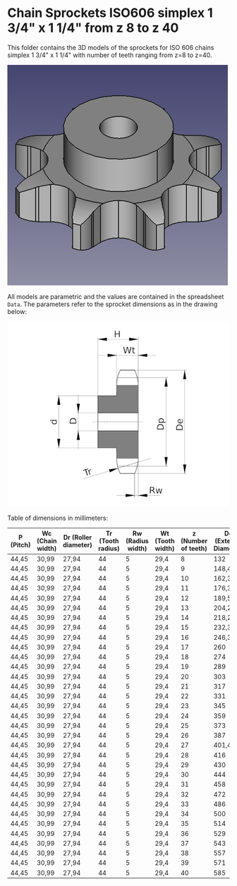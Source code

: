 # Chain Sprockets ISO606 simplex 1 3/4" x 1 1/4" from z 8 to z 40

This folder contains the 3D models of the sprockets for ISO 606 chains simplex 1 3/4" x 1 1/4" with number of teeth ranging from z=8 to z=40.

![Image](screenshot.png "Sprocket Simplex")

All models are parametric and the values are contained in the spreadsheet `Data`.
The parameters refer to the sprocket dimensions as in the drawing below:

![Drawing](drawing.png "Drawing")

Table of dimensions in millimeters:

P (Pitch)|Wc (Chain width)|Dr (Roller diameter)|Tr (Tooth radius)|Rw (Radius width)|Wt (Tooth width)|z (Number of teeth)|De (External Diameter)|Dp (pitch diameter)|d (Hub diameter)|D (Hole diameter)|H (Total height)
---|---|---|---|---|---|---|---|---|---|---|---
44,45|30,99|27,94|44|5|29,4|8|132|116,15|74|25|70
44,45|30,99|27,94|44|5|29,4|9|148,4|129,96|88|25|70
44,45|30,99|27,94|44|5|29,4|10|162,3|143,85|100|25|70
44,45|30,99|27,94|44|5|29,4|11|176,3|157,77|112|25|70
44,45|30,99|27,94|44|5|29,4|12|189,5|171,74|125|25|70
44,45|30,99|27,94|44|5|29,4|13|204,2|185,74|125|25|70
44,45|30,99|27,94|44|5|29,4|14|218,2|199,76|125|25|70
44,45|30,99|27,94|44|5|29,4|15|232,3|213,79|125|25|70
44,45|30,99|27,94|44|5|29,4|16|246,3|227,84|160|30|75
44,45|30,99|27,94|44|5|29,4|17|260|241,91|160|30|75
44,45|30,99|27,94|44|5|29,4|18|274|255,98|160|30|75
44,45|30,99|27,94|44|5|29,4|19|289|270,06|160|30|75
44,45|30,99|27,94|44|5|29,4|20|303|284,15|160|30|75
44,45|30,99|27,94|44|5|29,4|21|317|298,24|160|30|75
44,45|30,99|27,94|44|5|29,4|22|331|312,34|160|30|75
44,45|30,99|27,94|44|5|29,4|23|345|326,44|160|30|75
44,45|30,99|27,94|44|5|29,4|24|359|340,55|160|30|75
44,45|30,99|27,94|44|5|29,4|25|373|354,66|160|30|75
44,45|30,99|27,94|44|5|29,4|26|387|368,77|160|30|75
44,45|30,99|27,94|44|5|29,4|27|401,4|382,88|160|30|75
44,45|30,99|27,94|44|5|29,4|28|416|397|160|30|75
44,45|30,99|27,94|44|5|29,4|29|430|411,12|160|30|75
44,45|30,99|27,94|44|5|29,4|30|444|425,24|160|30|75
44,45|30,99|27,94|44|5|29,4|31|458|439,37|180|30|75
44,45|30,99|27,94|44|5|29,4|32|472|453,49|180|30|75
44,45|30,99|27,94|44|5|29,4|33|486|467,62|180|30|75
44,45|30,99|27,94|44|5|29,4|34|500|481,75|180|30|75
44,45|30,99|27,94|44|5|29,4|35|514|495,88|180|30|75
44,45|30,99|27,94|44|5|29,4|36|529|510,01|180|30|75
44,45|30,99|27,94|44|5|29,4|37|543|524,14|180|30|75
44,45|30,99|27,94|44|5|29,4|38|557|538,27|180|30|75
44,45|30,99|27,94|44|5|29,4|39|571|552,4|180|30|75
44,45|30,99|27,94|44|5|29,4|40|585|566,54|180|30|75
